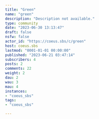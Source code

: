 ```yaml
---
title: "Green" 
name: "green"
description: "Description not available."
type: community
date: "2023-06-30 13:13:47"
draft: false
nsfw: false
actor_id: "https://coeus.sbs/c/green"
host: coeus.sbs
lastmod: "0001-01-01 00:00:00"
published: "2023-06-21 03:47:14"
subscribers: 4
posts: 2
comments: 22
weight: 2
dau: 2
wau: 3
mau: 4
instances:
- "coeus_sbs"
tags: 
- "coeus_sbs"

---
```

